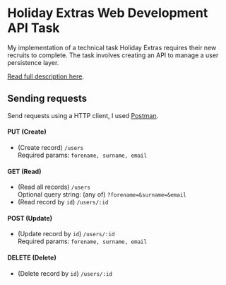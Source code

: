 # Holiday Extras Web Development API Task

My implementation of a technical task Holiday Extras requires their new recruits to complete. The task involves creating an API to manage a user persistence layer.

[Read full description here](https://github.com/holidayextras/culture/blob/master/recruitment/developer-API-task.md).


## Sending requests
Send requests using a HTTP client, I used [Postman](https://www.getpostman.com/).

#### PUT (Create)
- (Create record) `/users` <br/> Required params: `forename, surname, email`
#### GET (Read)
- (Read all records) `/users` <br/> Optional query string: (any of) `?forename=&surname=&email`
- (Read record by `id`) `/users/:id` 
#### POST (Update)
- (Update record by `id`) `/users/:id` <br/> Required params: `forename, surname, email`
#### DELETE (Delete)
- (Delete record by `id`) `/users/:id`
